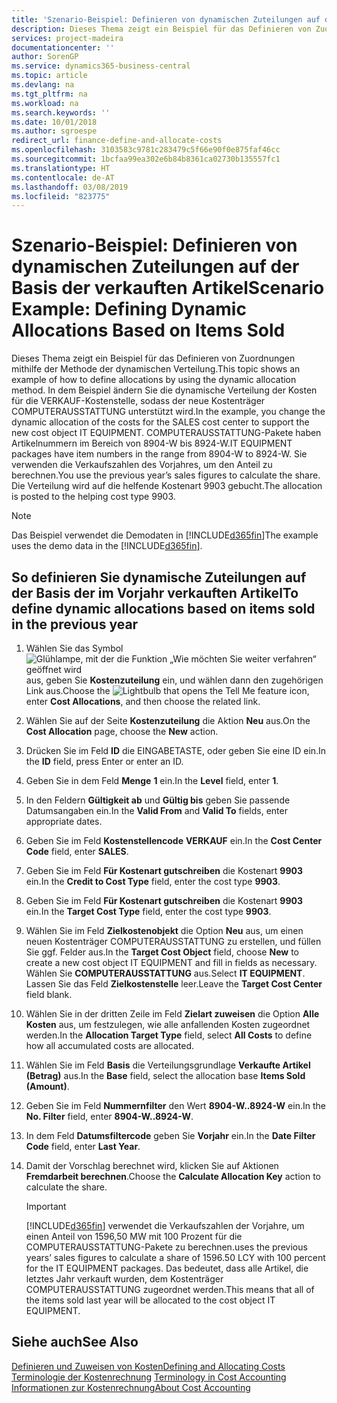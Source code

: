 ```yaml
---
title: 'Szenario-Beispiel: Definieren von dynamischen Zuteilungen auf der Basis der verkauften Artikel | Microsoft Docs'
description: Dieses Thema zeigt ein Beispiel für das Definieren von Zuordnungen mithilfe der Methode der dynamischen Verteilung.
services: project-madeira
documentationcenter: ''
author: SorenGP
ms.service: dynamics365-business-central
ms.topic: article
ms.devlang: na
ms.tgt_pltfrm: na
ms.workload: na
ms.search.keywords: ''
ms.date: 10/01/2018
ms.author: sgroespe
redirect_url: finance-define-and-allocate-costs
ms.openlocfilehash: 3103583c9781c283479c5f66e90f0e875faf46cc
ms.sourcegitcommit: 1bcfaa99ea302e6b84b8361ca02730b135557fc1
ms.translationtype: HT
ms.contentlocale: de-AT
ms.lasthandoff: 03/08/2019
ms.locfileid: "823775"
---
```

# <a name="scenario-example-defining-dynamic-allocations-based-on-items-sold"></a><span data-ttu-id="8e00f-103">Szenario-Beispiel: Definieren von dynamischen Zuteilungen auf der Basis der verkauften Artikel</span><span class="sxs-lookup"><span data-stu-id="8e00f-103">Scenario Example: Defining Dynamic Allocations Based on Items Sold</span></span>
<span data-ttu-id="8e00f-104">Dieses Thema zeigt ein Beispiel für das Definieren von Zuordnungen mithilfe der Methode der dynamischen Verteilung.</span><span class="sxs-lookup"><span data-stu-id="8e00f-104">This topic shows an example of how to define allocations by using the dynamic allocation method.</span></span> <span data-ttu-id="8e00f-105">In dem Beispiel ändern Sie die dynamische Verteilung der Kosten für die VERKAUF-Kostenstelle, sodass der neue Kostenträger COMPUTERAUSSTATTUNG unterstützt wird.</span><span class="sxs-lookup"><span data-stu-id="8e00f-105">In the example, you change the dynamic allocation of the costs for the SALES cost center to support the new cost object IT EQUIPMENT.</span></span> <span data-ttu-id="8e00f-106">COMPUTERAUSSTATTUNG-Pakete haben Artikelnummern im Bereich von 8904-W bis 8924-W.</span><span class="sxs-lookup"><span data-stu-id="8e00f-106">IT EQUIPMENT packages have item numbers in the range from 8904-W to 8924-W.</span></span> <span data-ttu-id="8e00f-107">Sie verwenden die Verkaufszahlen des Vorjahres, um den Anteil zu berechnen.</span><span class="sxs-lookup"><span data-stu-id="8e00f-107">You use the previous year’s sales figures to calculate the share.</span></span> <span data-ttu-id="8e00f-108">Die Verteilung wird auf die helfende Kostenart 9903 gebucht.</span><span class="sxs-lookup"><span data-stu-id="8e00f-108">The allocation is posted to the helping cost type 9903.</span></span>  

> [!NOTE]  
>  <span data-ttu-id="8e00f-109">Das Beispiel verwendet die Demodaten in [!INCLUDE[d365fin](includes/d365fin_md.md)]</span><span class="sxs-lookup"><span data-stu-id="8e00f-109">The example uses the demo data in the [!INCLUDE[d365fin](includes/d365fin_md.md)].</span></span>  

## <a name="to-define-dynamic-allocations-based-on-items-sold-in-the-previous-year"></a><span data-ttu-id="8e00f-110">So definieren Sie dynamische Zuteilungen auf der Basis der im Vorjahr verkauften Artikel</span><span class="sxs-lookup"><span data-stu-id="8e00f-110">To define dynamic allocations based on items sold in the previous year</span></span>  

1.  <span data-ttu-id="8e00f-111">Wählen Sie das Symbol ![Glühlampe, mit der die Funktion „Wie möchten Sie weiter verfahren“ geöffnet wird](media/ui-search/search_small.png "Wie möchten Sie weiter verfahren?") aus, geben Sie **Kostenzuteilung** ein, und wählen dann den zugehörigen Link aus.</span><span class="sxs-lookup"><span data-stu-id="8e00f-111">Choose the ![Lightbulb that opens the Tell Me feature](media/ui-search/search_small.png "Tell me what you want to do") icon, enter **Cost Allocations**, and then choose the related link.</span></span>  
2.  <span data-ttu-id="8e00f-112">Wählen Sie auf der Seite **Kostenzuteilung** die Aktion **Neu** aus.</span><span class="sxs-lookup"><span data-stu-id="8e00f-112">On the **Cost Allocation** page, choose the **New** action.</span></span>  
3.  <span data-ttu-id="8e00f-113">Drücken Sie im Feld **ID** die EINGABETASTE, oder geben Sie eine ID ein.</span><span class="sxs-lookup"><span data-stu-id="8e00f-113">In the **ID** field, press Enter or enter an ID.</span></span>  
4.  <span data-ttu-id="8e00f-114">Geben Sie in dem Feld **Menge** **1** ein.</span><span class="sxs-lookup"><span data-stu-id="8e00f-114">In the **Level** field, enter **1**.</span></span>  
5.  <span data-ttu-id="8e00f-115">In den Feldern **Gültigkeit ab** und **Gültig bis** geben Sie passende Datumsangaben ein.</span><span class="sxs-lookup"><span data-stu-id="8e00f-115">In the **Valid From** and **Valid To** fields, enter appropriate dates.</span></span>  
6.  <span data-ttu-id="8e00f-116">Geben Sie im Feld **Kostenstellencode** **VERKAUF** ein.</span><span class="sxs-lookup"><span data-stu-id="8e00f-116">In the **Cost Center Code** field, enter **SALES**.</span></span>  
7.  <span data-ttu-id="8e00f-117">Geben Sie im Feld **Für Kostenart gutschreiben** die Kostenart **9903** ein.</span><span class="sxs-lookup"><span data-stu-id="8e00f-117">In the **Credit to Cost Type** field, enter the cost type **9903**.</span></span>  
8.  <span data-ttu-id="8e00f-118">Geben Sie im Feld **Für Kostenart gutschreiben** die Kostenart **9903** ein.</span><span class="sxs-lookup"><span data-stu-id="8e00f-118">In the **Target Cost Type** field, enter the cost type **9903**.</span></span>  
9. <span data-ttu-id="8e00f-119">Wählen Sie im Feld **Zielkostenobjekt** die Option **Neu** aus, um einen neuen Kostenträger COMPUTERAUSSTATTUNG zu erstellen, und füllen Sie ggf. Felder aus.</span><span class="sxs-lookup"><span data-stu-id="8e00f-119">In the **Target Cost Object** field, choose **New** to create a new cost object IT EQUIPMENT and fill in fields as necessary.</span></span> <span data-ttu-id="8e00f-120">Wählen Sie **COMPUTERAUSSTATTUNG** aus.</span><span class="sxs-lookup"><span data-stu-id="8e00f-120">Select **IT EQUIPMENT**.</span></span> <span data-ttu-id="8e00f-121">Lassen Sie das Feld **Zielkostenstelle** leer.</span><span class="sxs-lookup"><span data-stu-id="8e00f-121">Leave the **Target Cost Center** field blank.</span></span>  
10. <span data-ttu-id="8e00f-122">Wählen Sie in der dritten Zeile im Feld **Zielart zuweisen** die Option **Alle Kosten** aus, um festzulegen, wie alle anfallenden Kosten zugeordnet werden.</span><span class="sxs-lookup"><span data-stu-id="8e00f-122">In the **Allocation Target Type** field, select **All Costs** to define how all accumulated costs are allocated.</span></span>  
11. <span data-ttu-id="8e00f-123">Wählen Sie im Feld **Basis** die Verteilungsgrundlage **Verkaufte Artikel (Betrag)** aus.</span><span class="sxs-lookup"><span data-stu-id="8e00f-123">In the **Base** field, select the allocation base **Items Sold (Amount)**.</span></span>  
12. <span data-ttu-id="8e00f-124">Geben Sie im Feld **Nummernfilter** den Wert **8904-W..8924-W** ein.</span><span class="sxs-lookup"><span data-stu-id="8e00f-124">In the **No. Filter** field, enter **8904-W..8924-W**.</span></span>  
13. <span data-ttu-id="8e00f-125">In dem Feld **Datumsfiltercode** geben Sie **Vorjahr** ein.</span><span class="sxs-lookup"><span data-stu-id="8e00f-125">In the **Date Filter Code** field, enter **Last Year**.</span></span>  
14. <span data-ttu-id="8e00f-126">Damit der Vorschlag berechnet wird, klicken Sie auf  Aktionen **Fremdarbeit berechnen**.</span><span class="sxs-lookup"><span data-stu-id="8e00f-126">Choose the **Calculate Allocation Key** action to calculate the share.</span></span>  

    > [!IMPORTANT]  
    >  [!INCLUDE[d365fin](includes/d365fin_md.md)] <span data-ttu-id="8e00f-127">verwendet die Verkaufszahlen der Vorjahre, um einen Anteil von 1596,50 MW mit 100 Prozent für die COMPUTERAUSSTATTUNG-Pakete zu berechnen.</span><span class="sxs-lookup"><span data-stu-id="8e00f-127">uses the previous years’ sales figures to calculate a share of 1596.50 LCY with 100 percent for the IT EQUIPMENT packages.</span></span> <span data-ttu-id="8e00f-128">Das bedeutet, dass alle Artikel, die letztes Jahr verkauft wurden, dem Kostenträger COMPUTERAUSSTATTUNG zugeordnet werden.</span><span class="sxs-lookup"><span data-stu-id="8e00f-128">This means that all of the items sold last year will be allocated to the cost object IT EQUIPMENT.</span></span>  

## <a name="see-also"></a><span data-ttu-id="8e00f-129">Siehe auch</span><span class="sxs-lookup"><span data-stu-id="8e00f-129">See Also</span></span>  
[<span data-ttu-id="8e00f-130">Definieren und Zuweisen von Kosten</span><span class="sxs-lookup"><span data-stu-id="8e00f-130">Defining and Allocating Costs</span></span>](finance-define-and-allocate-costs.md)  
<span data-ttu-id="8e00f-131">[Terminologie der Kostenrechnung](finance-terminology-in-cost-accounting.md) </span><span class="sxs-lookup"><span data-stu-id="8e00f-131">[Terminology in Cost Accounting](finance-terminology-in-cost-accounting.md) </span></span>  
[<span data-ttu-id="8e00f-132">Informationen zur Kostenrechnung</span><span class="sxs-lookup"><span data-stu-id="8e00f-132">About Cost Accounting</span></span>](finance-about-cost-accounting.md)
